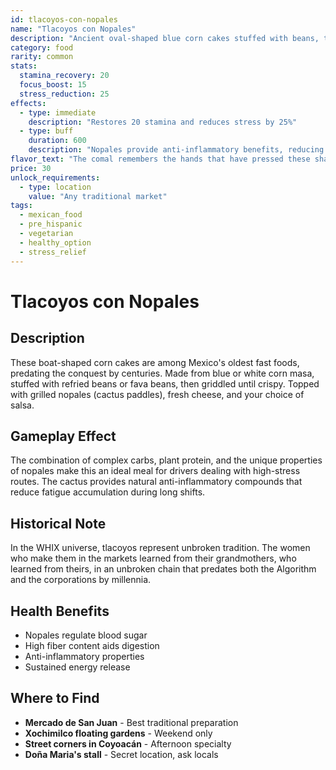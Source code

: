 ```yaml
---
id: tlacoyos-con-nopales
name: "Tlacoyos con Nopales"
description: "Ancient oval-shaped blue corn cakes stuffed with beans, topped with nopales, cheese, and salsa. Pre-Hispanic fast food."
category: food
rarity: common
stats:
  stamina_recovery: 20
  focus_boost: 15
  stress_reduction: 25
effects:
  - type: immediate
    description: "Restores 20 stamina and reduces stress by 25%"
  - type: buff
    duration: 600
    description: "Nopales provide anti-inflammatory benefits, reducing fatigue buildup by 20%"
flavor_text: "The comal remembers the hands that have pressed these shapes for a thousand years. The Algorithm cannot decode this muscle memory."
price: 30
unlock_requirements:
  - type: location
    value: "Any traditional market"
tags:
  - mexican_food
  - pre_hispanic
  - vegetarian
  - healthy_option
  - stress_relief
---
```


# Tlacoyos con Nopales

## Description

These boat-shaped corn cakes are among Mexico's oldest fast foods, predating the conquest by centuries. Made from blue or white corn masa, stuffed with refried beans or fava beans, then griddled until crispy. Topped with grilled nopales (cactus paddles), fresh cheese, and your choice of salsa.

## Gameplay Effect

The combination of complex carbs, plant protein, and the unique properties of nopales make this an ideal meal for drivers dealing with high-stress routes. The cactus provides natural anti-inflammatory compounds that reduce fatigue accumulation during long shifts.

## Historical Note

In the WHIX universe, tlacoyos represent unbroken tradition. The women who make them in the markets learned from their grandmothers, who learned from theirs, in an unbroken chain that predates both the Algorithm and the corporations by millennia.

## Health Benefits

- Nopales regulate blood sugar
- High fiber content aids digestion
- Anti-inflammatory properties
- Sustained energy release

## Where to Find

- **Mercado de San Juan** - Best traditional preparation
- **Xochimilco floating gardens** - Weekend only
- **Street corners in Coyoacán** - Afternoon specialty
- **Doña Maria's stall** - Secret location, ask locals
